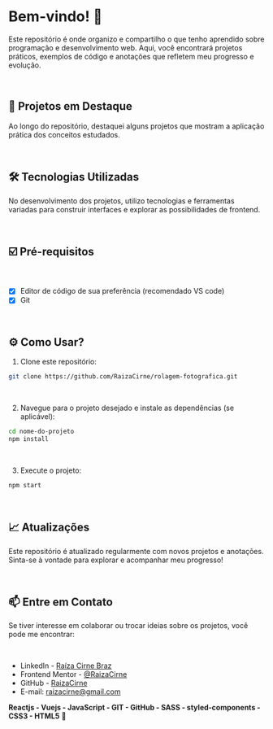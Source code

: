 # Bem-vindo! 👋
Este repositório é onde organizo e compartilho o que tenho aprendido sobre programação e desenvolvimento web. Aqui, você encontrará projetos práticos, exemplos de código e anotações que refletem meu progresso e evolução.

<br />

## 🚀 Projetos em Destaque
Ao longo do repositório, destaquei alguns projetos que mostram a aplicação prática dos conceitos estudados.

<br />

## 🛠 Tecnologias Utilizadas
No desenvolvimento dos projetos, utilizo tecnologias e ferramentas variadas para construir interfaces e explorar as possibilidades de frontend.

<br />

## ☑️ Pré-requisitos 

<br />

- [x] Editor de código de sua preferência (recomendado VS code)
- [x] Git

<br />

## ⚙️ Como Usar?
1. Clone este repositório: 

```bash
git clone https://github.com/RaizaCirne/rolagem-fotografica.git
```
<br />

2. Navegue para o projeto desejado e instale as dependências (se aplicável):
```bash
cd nome-do-projeto
npm install
```
<br />

3. Execute o projeto: 
```bash
npm start
```
<br />

## 📈 Atualizações
Este repositório é atualizado regularmente com novos projetos e anotações. Sinta-se à vontade para explorar e acompanhar meu progresso!

<br />

## 📫 Entre em Contato
Se tiver interesse em colaborar ou trocar ideias sobre os projetos, você pode me encontrar:

<br /> 

- LinkedIn - [Raíza Cirne Braz](https://www.linkedin.com/in/ra%C3%ADzacirne/)
- Frontend Mentor - [@RaizaCirne](https://www.frontendmentor.io/profile/RaizaCirne)
- GitHub - [RaizaCirne](https://github.com/RaizaCirne)
- E-mail: raizacirne@gmail.com
  
**Reactjs - Vuejs - JavaScript - GIT - GitHub - SASS - styled-components - CSS3 - HTML5** 🚀



